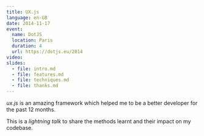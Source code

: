 ```yaml
---
title: UX.js
language: en-GB
date: 2014-11-17
event:
  name: DotJS
  location: Paris
  duration: 4
  url: https://dotjs.eu/2014
video:
slides:
  - file: intro.md
  - file: features.md
  - file: techniques.md
  - file: thanks.md
---
```


*ux.js* is an amazing framework which helped me to be a better developer for the past 12 months.

This is a *lightning talk* to share the methods learnt and their impact on my codebase.
